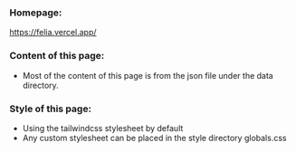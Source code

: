 ### Homepage:
https://felia.vercel.app/

### Content of this page:
- Most of the content of this page is from the json file under the data directory.

### Style of this page:
- Using the tailwindcss stylesheet by default
- Any custom stylesheet can be placed in the style directory globals.css
